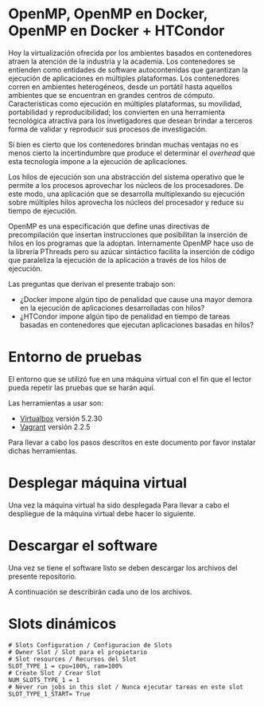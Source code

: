 # OpenMP, OpenMP en Docker, OpenMP en Docker + HTCondor

Hoy la virtualización ofrecida por los ambientes basados en contenedores atraen la atención de la industria y la academia.
Los contenedores se entienden como entidades de software autocontenidas que garantizan la ejecución de aplicaciones en múltiples plataformas.
Los contenedores corren en ambientes heterogéneos, desde un portátil hasta aquellos ambientes que se encuentran en grandes centros de cómputo.
Características como  ejecución en múltiples plataformas, su movilidad, portabilidad y reproducibilidad; los convierten en una herramienta tecnológica atractiva para los invetigadores que desean brindar a terceros forma de validar y reproducir sus procesos de investigación.

Si bien es cierto que los contenedores brindan muchas ventajas no es menos cierto la incertindumbre que produce el determinar el *overhead* que esta tecnología impone a la ejecución de aplicaciones.

Los hilos de ejecución son una abstracción del sistema operativo que le permite a los procesos aprovechar los núcleos de los procesadores.
De este modo, una aplicación que se desarrolla multiplexando su ejecución sobre múltiples hilos aprovecha los núcleos del procesador y reduce su tiempo de ejecución.

OpenMP es una especificación que define unas directivas de precompilación que insertan instrucciones que posibilitan la inserción de hilos en los programas que la adoptan.
Internamente OpenMP hace uso de la librería PThreads pero su azúcar sintáctico facilita la inserción de código que paraleliza la ejecución de la aplicación a través de los hilos de ejecución.

Las preguntas que derivan el presente trabajo son:

* ¿Docker impone algún tipo de penalidad que cause una mayor demora en la ejecución de aplicaciones desarrolladas con hilos?
* ¿HTCondor impone algún tipo de penalidad en tiempo de tareas basadas en contenedores que ejecutan aplicaciones basadas en hilos?

# Entorno de pruebas

El entorno que se utilizó fue en una máquina virtual con el fin que el lector pueda repetir las pruebas que se harán aquí.

Las herramientas a usar son:

* [Virtualbox](https://virtualbox.org) versión 5.2.30
* [Vagrant](https://vagrantup.com) versión 2.2.5

Para llevar a cabo los pasos descritos en este documento por favor instalar dichas herramientas.

# Desplegar máquina virtual

Una vez la máquina virtual ha sido desplegada 
Para llevar a cabo el despliegue de la máquina virtual debe hacer lo siguiente.

# Descargar el software

Una vez se tiene el software listo se deben descargar los archivos del presente repositorio.

A continuación se describirán cada uno de los archivos.

#



# Slots dinámicos

```
# Slots Configuration / Configuracion de Slots
# Owner Slot / Slot para el propietario
# Slot resources / Recursos del Slot
SLOT_TYPE_1 = cpu=100%, ram=100%
# Create Slot / Crear Slot
NUM_SLOTS_TYPE_1 = 1
# Never run jobs in this slot / Nunca ejecutar tareas en este slot
SLOT_TYPE_1_START= True
```

